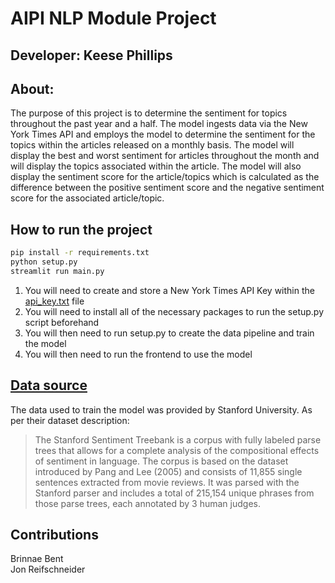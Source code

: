 # AIPI NLP Module Project
## Developer: Keese Phillips

## About:
The purpose of this project is to determine the sentiment for topics throughout the past year and a half. The model 
ingests data via the New York Times API and employs the model to determine the sentiment for the topics within
the articles released on a monthly basis. The model will display the best and worst sentiment for articles
throughout the month and will display the topics associated within the article. The model will also display the 
sentiment score for the article/topics which is calculated as the difference between the positive sentiment
score and the negative sentiment score for the associated article/topic.

## How to run the project
```bash
pip install -r requirements.txt
python setup.py
streamlit run main.py
```
1. You will need to create and store a New York Times API Key within the [api_key.txt](./api_key.txt) file
2. You will need to install all of the necessary packages to run the setup.py script beforehand
3. You will then need to run setup.py to create the data pipeline and train the model
4. You will then need to run the frontend to use the model

## [Data source](https://huggingface.co/datasets/stanfordnlp/sst2)
The data used to train the model was provided by Stanford University. As per their dataset description:
> The Stanford Sentiment Treebank is a corpus with fully labeled parse trees that allows for a complete analysis of the compositional effects of sentiment in language. The corpus is based on the dataset introduced by Pang and Lee (2005) and consists of 11,855 single sentences extracted from movie reviews. It was parsed with the Stanford parser and includes a total of 215,154 unique phrases from those parse trees, each annotated by 3 human judges.

## Contributions
Brinnae Bent   
Jon Reifschneider
